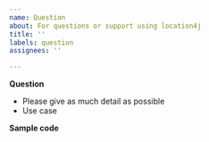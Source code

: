 ```yaml
---
name: Question
about: For questions or support using location4j
title: ''
labels: question
assignees: ''

---
```


**Question**
- Please give as much detail as possible
- Use case

**Sample code**
